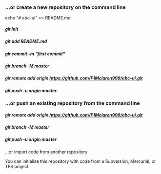 ### …or create a new repository on the command line

echo "# abc-ui" >> README.md
##### git init
##### git add README.md
##### git commit -m "first commit"
##### git branch -M master
##### git remote add origin https://github.com/F1Mclaren999/abc-ui.git
##### git push -u origin master
                

### …or push an existing repository from the command line

##### git remote add origin https://github.com/F1Mclaren999/abc-ui.git
##### git branch -M master
##### git push -u origin master

…or import code from another repository

You can initialize this repository with code from a Subversion, Mercurial, or TFS project.
